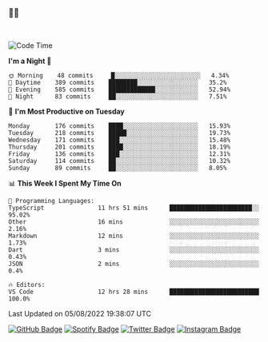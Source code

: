 ### 🤙🍺

<!-- <a href="https://github-readme-stats.vercel.app/api?username=hzak2xx&count_private=true&show_icons=true&theme=dracula">
  <img align="center" src="https://github-readme-stats.vercel.app/api?username=hzak2xx&count_private=true&show_icons=true&theme=dracula" />
</a>
</br> -->
</br>

<!--START_SECTION:waka-->
![Code Time](http://img.shields.io/badge/Code%20Time-0%20secs-blue)

**I'm a Night 🦉** 

```text
🌞 Morning    48 commits     █░░░░░░░░░░░░░░░░░░░░░░░░   4.34% 
🌆 Daytime    389 commits    ████████░░░░░░░░░░░░░░░░░   35.2% 
🌃 Evening    585 commits    █████████████░░░░░░░░░░░░   52.94% 
🌙 Night      83 commits     ██░░░░░░░░░░░░░░░░░░░░░░░   7.51%

```
📅 **I'm Most Productive on Tuesday** 

```text
Monday       176 commits    ████░░░░░░░░░░░░░░░░░░░░░   15.93% 
Tuesday      218 commits    █████░░░░░░░░░░░░░░░░░░░░   19.73% 
Wednesday    171 commits    ███░░░░░░░░░░░░░░░░░░░░░░   15.48% 
Thursday     201 commits    ████░░░░░░░░░░░░░░░░░░░░░   18.19% 
Friday       136 commits    ███░░░░░░░░░░░░░░░░░░░░░░   12.31% 
Saturday     114 commits    ██░░░░░░░░░░░░░░░░░░░░░░░   10.32% 
Sunday       89 commits     ██░░░░░░░░░░░░░░░░░░░░░░░   8.05%

```


📊 **This Week I Spent My Time On** 

```text
💬 Programming Languages: 
TypeScript               11 hrs 51 mins      ███████████████████████░░   95.02% 
Other                    16 mins             ░░░░░░░░░░░░░░░░░░░░░░░░░   2.16% 
Markdown                 12 mins             ░░░░░░░░░░░░░░░░░░░░░░░░░   1.73% 
Dart                     3 mins              ░░░░░░░░░░░░░░░░░░░░░░░░░   0.43% 
JSON                     2 mins              ░░░░░░░░░░░░░░░░░░░░░░░░░   0.4%

🔥 Editors: 
VS Code                  12 hrs 28 mins      █████████████████████████   100.0%

```


 Last Updated on 05/08/2022 19:38:07 UTC
<!--END_SECTION:waka-->

[![GitHub Badge](https://img.shields.io/badge/GitHub-100000?style=for-the-badge&logo=github&logoColor=white)](https://github.com/hzak2xx)
[![Spotify Badge](https://img.shields.io/badge/Spotify-1ED760?&style=for-the-badge&logo=spotify&logoColor=white)](https://open.spotify.com/user/uf90s6sbbh75a1mt44clkhkvf)
[![Twitter Badge](https://img.shields.io/badge/Twitter-1DA1F2?style=for-the-badge&logo=twitter&logoColor=white)](https://twitter.com/hzak2xx)
[![Instagram Badge](https://img.shields.io/badge/Instagram-E4405F?style=for-the-badge&logo=instagram&logoColor=white)](https://www.instagram.com/hzak2xx/)
